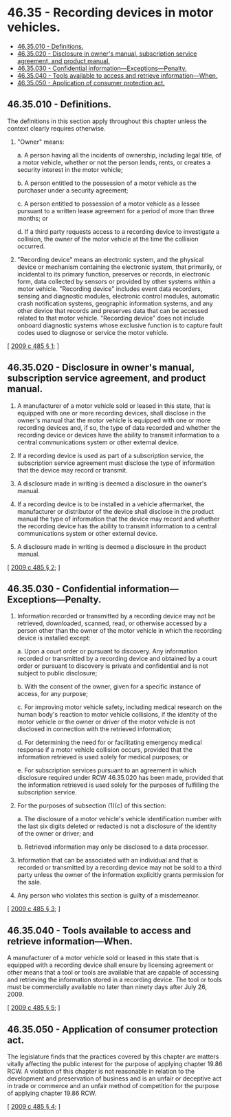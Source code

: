 # 46.35 - Recording devices in motor vehicles.
* [46.35.010 - Definitions.](#4635010---definitions)
* [46.35.020 - Disclosure in owner's manual, subscription service agreement, and product manual.](#4635020---disclosure-in-owners-manual-subscription-service-agreement-and-product-manual)
* [46.35.030 - Confidential information—Exceptions—Penalty.](#4635030---confidential-informationexceptionspenalty)
* [46.35.040 - Tools available to access and retrieve information—When.](#4635040---tools-available-to-access-and-retrieve-informationwhen)
* [46.35.050 - Application of consumer protection act.](#4635050---application-of-consumer-protection-act)
## 46.35.010 - Definitions.
The definitions in this section apply throughout this chapter unless the context clearly requires otherwise.

1. "Owner" means:

    a. A person having all the incidents of ownership, including legal title, of a motor vehicle, whether or not the person lends, rents, or creates a security interest in the motor vehicle;

    b. A person entitled to the possession of a motor vehicle as the purchaser under a security agreement;

    c. A person entitled to possession of a motor vehicle as a lessee pursuant to a written lease agreement for a period of more than three months; or

    d. If a third party requests access to a recording device to investigate a collision, the owner of the motor vehicle at the time the collision occurred.

2. "Recording device" means an electronic system, and the physical device or mechanism containing the electronic system, that primarily, or incidental to its primary function, preserves or records, in electronic form, data collected by sensors or provided by other systems within a motor vehicle. "Recording device" includes event data recorders, sensing and diagnostic modules, electronic control modules, automatic crash notification systems, geographic information systems, and any other device that records and preserves data that can be accessed related to that motor vehicle. "Recording device" does not include onboard diagnostic systems whose exclusive function is to capture fault codes used to diagnose or service the motor vehicle.

\[ [2009 c 485 § 1](http://lawfilesext.leg.wa.gov/biennium/2009-10/Pdf/Bills/Session%20Laws/Senate/5574-S.SL.pdf?cite=2009%20c%20485%20§%201); \]

## 46.35.020 - Disclosure in owner's manual, subscription service agreement, and product manual.
1. A manufacturer of a motor vehicle sold or leased in this state, that is equipped with one or more recording devices, shall disclose in the owner's manual that the motor vehicle is equipped with one or more recording devices and, if so, the type of data recorded and whether the recording device or devices have the ability to transmit information to a central communications system or other external device.

2. If a recording device is used as part of a subscription service, the subscription service agreement must disclose the type of information that the device may record or transmit.

3. A disclosure made in writing is deemed a disclosure in the owner's manual.

4. If a recording device is to be installed in a vehicle aftermarket, the manufacturer or distributor of the device shall disclose in the product manual the type of information that the device may record and whether the recording device has the ability to transmit information to a central communications system or other external device.

5. A disclosure made in writing is deemed a disclosure in the product manual.

\[ [2009 c 485 § 2](http://lawfilesext.leg.wa.gov/biennium/2009-10/Pdf/Bills/Session%20Laws/Senate/5574-S.SL.pdf?cite=2009%20c%20485%20§%202); \]

## 46.35.030 - Confidential information—Exceptions—Penalty.
1. Information recorded or transmitted by a recording device may not be retrieved, downloaded, scanned, read, or otherwise accessed by a person other than the owner of the motor vehicle in which the recording device is installed except:

    a. Upon a court order or pursuant to discovery. Any information recorded or transmitted by a recording device and obtained by a court order or pursuant to discovery is private and confidential and is not subject to public disclosure;

    b. With the consent of the owner, given for a specific instance of access, for any purpose;

    c. For improving motor vehicle safety, including medical research on the human body's reaction to motor vehicle collisions, if the identity of the motor vehicle or the owner or driver of the motor vehicle is not disclosed in connection with the retrieved information;

    d. For determining the need for or facilitating emergency medical response if a motor vehicle collision occurs, provided that the information retrieved is used solely for medical purposes; or

    e. For subscription services pursuant to an agreement in which disclosure required under RCW 46.35.020 has been made, provided that the information retrieved is used solely for the purposes of fulfilling the subscription service.

2. For the purposes of subsection (1)(c) of this section:

    a. The disclosure of a motor vehicle's vehicle identification number with the last six digits deleted or redacted is not a disclosure of the identity of the owner or driver; and

    b. Retrieved information may only be disclosed to a data processor.

3. Information that can be associated with an individual and that is recorded or transmitted by a recording device may not be sold to a third party unless the owner of the information explicitly grants permission for the sale.

4. Any person who violates this section is guilty of a misdemeanor.

\[ [2009 c 485 § 3](http://lawfilesext.leg.wa.gov/biennium/2009-10/Pdf/Bills/Session%20Laws/Senate/5574-S.SL.pdf?cite=2009%20c%20485%20§%203); \]

## 46.35.040 - Tools available to access and retrieve information—When.
A manufacturer of a motor vehicle sold or leased in this state that is equipped with a recording device shall ensure by licensing agreement or other means that a tool or tools are available that are capable of accessing and retrieving the information stored in a recording device. The tool or tools must be commercially available no later than ninety days after July 26, 2009.

\[ [2009 c 485 § 5](http://lawfilesext.leg.wa.gov/biennium/2009-10/Pdf/Bills/Session%20Laws/Senate/5574-S.SL.pdf?cite=2009%20c%20485%20§%205); \]

## 46.35.050 - Application of consumer protection act.
The legislature finds that the practices covered by this chapter are matters vitally affecting the public interest for the purpose of applying chapter 19.86 RCW. A violation of this chapter is not reasonable in relation to the development and preservation of business and is an unfair or deceptive act in trade or commerce and an unfair method of competition for the purpose of applying chapter 19.86 RCW.

\[ [2009 c 485 § 4](http://lawfilesext.leg.wa.gov/biennium/2009-10/Pdf/Bills/Session%20Laws/Senate/5574-S.SL.pdf?cite=2009%20c%20485%20§%204); \]

